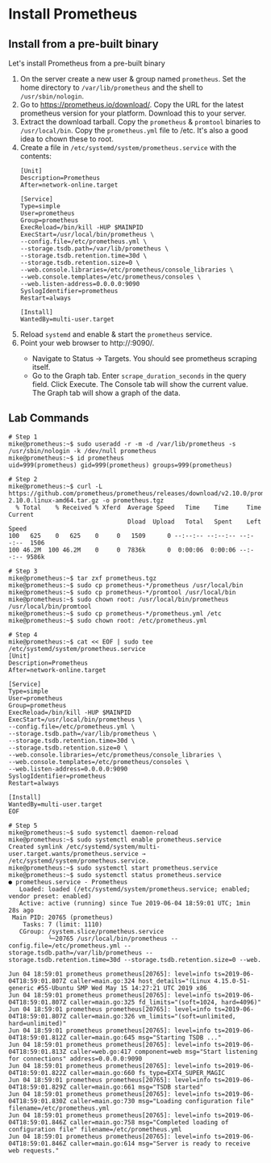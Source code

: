 # Install Prometheus

## Install from a pre-built binary

Let's install Prometheus from a pre-built binary

1. On the server create a new user & group named `prometheus`. Set the home directory to `/var/lib/prometheus` and the shell to `/usr/sbin/nologin`.
2. Go to https://prometheus.io/download/. Copy the URL for the latest prometheus version for your platform. Download this to your server.
3. Extract the download tarball. Copy the `prometheus` & `promtool` binaries to `/usr/local/bin`. Copy the `prometheus.yml` file to /etc. It's also a good idea to chown these to root.
4. Create a file in `/etc/systemd/system/prometheus.service` with the contents:
    ```
    [Unit]
    Description=Prometheus
    After=network-online.target

    [Service]
    Type=simple
    User=prometheus
    Group=prometheus
    ExecReload=/bin/kill -HUP $MAINPID
    ExecStart=/usr/local/bin/prometheus \
    --config.file=/etc/prometheus.yml \
    --storage.tsdb.path=/var/lib/prometheus \
    --storage.tsdb.retention.time=30d \
    --storage.tsdb.retention.size=0 \
    --web.console.libraries=/etc/prometheus/console_libraries \
    --web.console.templates=/etc/prometheus/consoles \
    --web.listen-address=0.0.0.0:9090
    SyslogIdentifier=prometheus
    Restart=always

    [Install]
    WantedBy=multi-user.target
    ```
5. Reload `systemd` and enable & start the `prometheus` service.
6. Point your web browser to http://<server>:9090/.
    * Navigate to Status -> Targets. You should see prometheus scraping itself.
    * Go to the Graph tab. Enter `scrape_duration_seconds` in the query field. Click Execute. The Console tab will show the current value. The Graph tab will show a graph of the data.

## Lab Commands

```
# Step 1
mike@prometheus:~$ sudo useradd -r -m -d /var/lib/prometheus -s /usr/sbin/nologin -k /dev/null prometheus
mike@prometheus:~$ id prometheus
uid=999(prometheus) gid=999(prometheus) groups=999(prometheus)

# Step 2
mike@prometheus:~$ curl -L https://github.com/prometheus/prometheus/releases/download/v2.10.0/prometheus-2.10.0.linux-amd64.tar.gz -o prometheus.tgz
  % Total    % Received % Xferd  Average Speed   Time    Time     Time  Current
                                 Dload  Upload   Total   Spent    Left  Speed
100   625    0   625    0     0   1509      0 --:--:-- --:--:-- --:--:--  1506
100 46.2M  100 46.2M    0     0  7836k      0  0:00:06  0:00:06 --:--:-- 9586k

# Step 3
mike@prometheus:~$ tar zxf prometheus.tgz
mike@prometheus:~$ sudo cp prometheus-*/prometheus /usr/local/bin
mike@prometheus:~$ sudo cp prometheus-*/promtool /usr/local/bin
mike@prometheus:~$ sudo chown root: /usr/local/bin/prometheus /usr/local/bin/promtool
mike@prometheus:~$ sudo cp prometheus-*/prometheus.yml /etc
mike@prometheus:~$ sudo chown root: /etc/prometheus.yml

# Step 4
mike@prometheus:~$ cat << EOF | sudo tee /etc/systemd/system/prometheus.service
[Unit]
Description=Prometheus
After=network-online.target

[Service]
Type=simple
User=prometheus
Group=prometheus
ExecReload=/bin/kill -HUP $MAINPID
ExecStart=/usr/local/bin/prometheus \
--config.file=/etc/prometheus.yml \
--storage.tsdb.path=/var/lib/prometheus \
--storage.tsdb.retention.time=30d \
--storage.tsdb.retention.size=0 \
--web.console.libraries=/etc/prometheus/console_libraries \
--web.console.templates=/etc/prometheus/consoles \
--web.listen-address=0.0.0.0:9090
SyslogIdentifier=prometheus
Restart=always

[Install]
WantedBy=multi-user.target
EOF

# Step 5
mike@prometheus:~$ sudo systemctl daemon-reload
mike@prometheus:~$ sudo systemctl enable prometheus.service
Created symlink /etc/systemd/system/multi-user.target.wants/prometheus.service → /etc/systemd/system/prometheus.service.
mike@prometheus:~$ sudo systemctl start prometheus.service
mike@prometheus:~$ sudo systemctl status prometheus.service
● prometheus.service - Prometheus
   Loaded: loaded (/etc/systemd/system/prometheus.service; enabled; vendor preset: enabled)
   Active: active (running) since Tue 2019-06-04 18:59:01 UTC; 1min 28s ago
 Main PID: 20765 (prometheus)
    Tasks: 7 (limit: 1110)
   CGroup: /system.slice/prometheus.service
           └─20765 /usr/local/bin/prometheus --config.file=/etc/prometheus.yml --storage.tsdb.path=/var/lib/prometheus --storage.tsdb.retention.time=30d --storage.tsdb.retention.size=0 --web.

Jun 04 18:59:01 prometheus prometheus[20765]: level=info ts=2019-06-04T18:59:01.807Z caller=main.go:324 host_details="(Linux 4.15.0-51-generic #55-Ubuntu SMP Wed May 15 14:27:21 UTC 2019 x86_
Jun 04 18:59:01 prometheus prometheus[20765]: level=info ts=2019-06-04T18:59:01.807Z caller=main.go:325 fd_limits="(soft=1024, hard=4096)"
Jun 04 18:59:01 prometheus prometheus[20765]: level=info ts=2019-06-04T18:59:01.807Z caller=main.go:326 vm_limits="(soft=unlimited, hard=unlimited)"
Jun 04 18:59:01 prometheus prometheus[20765]: level=info ts=2019-06-04T18:59:01.812Z caller=main.go:645 msg="Starting TSDB ..."
Jun 04 18:59:01 prometheus prometheus[20765]: level=info ts=2019-06-04T18:59:01.813Z caller=web.go:417 component=web msg="Start listening for connections" address=0.0.0.0:9090
Jun 04 18:59:01 prometheus prometheus[20765]: level=info ts=2019-06-04T18:59:01.822Z caller=main.go:660 fs_type=EXT4_SUPER_MAGIC
Jun 04 18:59:01 prometheus prometheus[20765]: level=info ts=2019-06-04T18:59:01.829Z caller=main.go:661 msg="TSDB started"
Jun 04 18:59:01 prometheus prometheus[20765]: level=info ts=2019-06-04T18:59:01.830Z caller=main.go:730 msg="Loading configuration file" filename=/etc/prometheus.yml
Jun 04 18:59:01 prometheus prometheus[20765]: level=info ts=2019-06-04T18:59:01.846Z caller=main.go:758 msg="Completed loading of configuration file" filename=/etc/prometheus.yml
Jun 04 18:59:01 prometheus prometheus[20765]: level=info ts=2019-06-04T18:59:01.846Z caller=main.go:614 msg="Server is ready to receive web requests."
